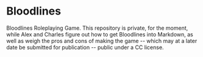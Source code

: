 Bloodlines
==========
Bloodlines Roleplaying Game.
This repository is private, for the moment, while Alex and Charles figure out how to get Bloodlines into Markdown, as well as weigh the pros and cons of making the game -- which may at a later date be submitted for publication -- public under a CC license.
